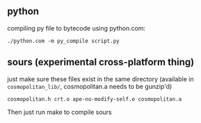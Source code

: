 ## python

compiling py file to bytecode using python.com:

`./python.com -m py_compile script.py`

## sours (experimental cross-platform thing)

just make sure these files exist in the same directory (available in `cosmopolitan_lib/`, cosmopolitan.a needs to be gunzip'd)

`cosmopolitan.h crt.o ape-no-modify-self.o cosmopolitan.a`

Then just run make to compile sours

